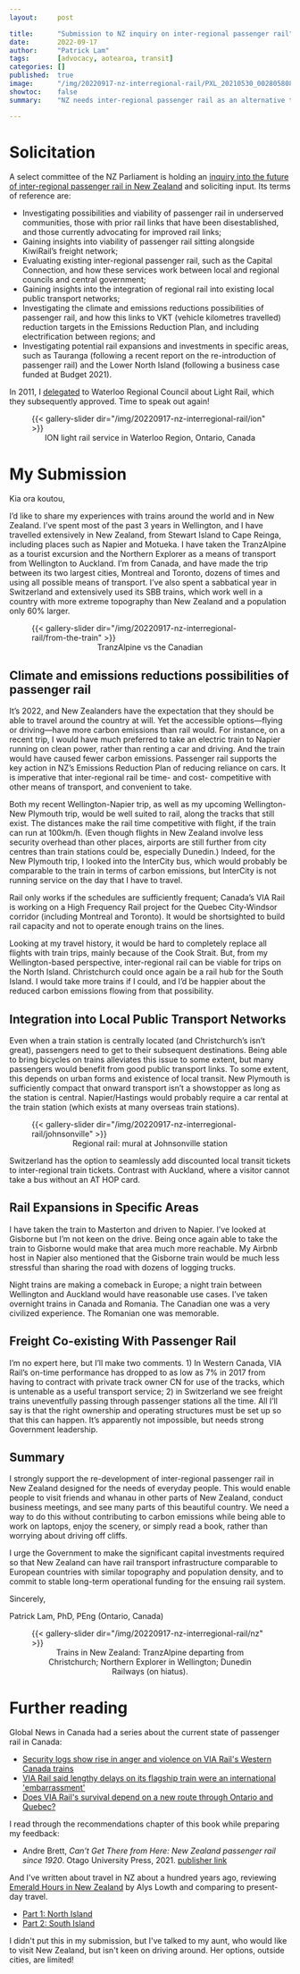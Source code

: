 ```yaml
---
layout:     post

title:      "Submission to NZ inquiry on inter-regional passenger rail"
date:       2022-09-17
author:     "Patrick Lam"
tags:       [advocacy, aotearoa, transit]
categories: []
published:  true
image:      "/img/20220917-nz-interregional-rail/PXL_20210530_002805808.webp"
showtoc:    false
summary:    "NZ needs inter-regional passenger rail as an alternative to flying and driving for climate and other reasons. Here's my submission to a Parliamentary inquiry, with comparisons to Canada and Switzerland."

---
```


<style>
.post-heading h1  { color: yellow; text-shadow: 2px 2px 2px grey; }
.meta { color: #fff; text-shadow: 1px 1px 1px grey; }
</style>

# Solicitation

A select committee of the NZ Parliament is holding an [inquiry into the future of inter-regional passenger rail in New Zealand](https://www.parliament.nz/en/pb/sc/make-a-submission/document/53SCTI_SCF_INQ_125787/inquiry-into-the-future-of-inter-regional-passenger-rail) and soliciting input. Its terms of reference are:
* Investigating possibilities and viability of passenger rail in underserved communities, those with prior rail links that have been disestablished, and those currently advocating for improved rail links;
* Gaining insights into viability of passenger rail sitting alongside KiwiRail’s freight network;
* Evaluating existing inter-regional passenger rail, such as the Capital Connection, and how these services work between local and regional councils and central government;
* Gaining insights into the integration of regional rail into existing local public transport networks;
* Investigating the climate and emissions reductions possibilities of passenger rail, and how this links to VKT (vehicle kilometres travelled) reduction targets in the Emissions Reduction Plan, and including electrification between regions; and
* Investigating potential rail expansions and investments in specific areas, such as Tauranga (following a recent report on the re-introduction of passenger rail) and the Lower North Island (following a business case funded at Budget 2021).

In 2011, I [delegated](/presentations/11.rc.lrt.pdf) to Waterloo Regional Council about Light Rail, which they subsequently approved. Time to speak out again!

<figure>
{{< gallery-slider dir="/img/20220917-nz-interregional-rail/ion" >}}
<figcaption style="text-align:center">ION light rail service in Waterloo Region, Ontario, Canada</figcaption>
</figure>


# My Submission

Kia ora koutou,

I’d like to share my experiences with trains around the world and in New Zealand. I’ve spent most of the past 3 years in Wellington, and I have travelled extensively in New Zealand, from Stewart Island to Cape Reinga, including places such as Napier and Motueka. I have taken the TranzAlpine as a tourist excursion and the Northern Explorer as a means of transport from Wellington to Auckland. I’m from Canada, and have made the trip between its two largest cities, Montreal and Toronto, dozens of times and using all possible means of transport. I’ve also spent a sabbatical year in Switzerland and extensively used its SBB trains, which work well in a country with more extreme topography than New Zealand and a population only 60% larger.

<figure>
{{< gallery-slider dir="/img/20220917-nz-interregional-rail/from-the-train" >}}
<figcaption style="text-align:center">TranzAlpine vs the Canadian</figcaption>
</figure>

## Climate and emissions reductions possibilities of passenger rail

It’s 2022, and New Zealanders have the expectation that they should be able to travel around the country at will. Yet the accessible options—flying or driving—have more carbon emissions than rail would. For instance, on a recent trip, I would have much preferred to take an electric train to Napier running on clean power, rather than renting a car and driving. And the train would have caused fewer carbon emissions. Passenger rail supports the key action in NZ’s Emissions Reduction Plan of reducing reliance on cars. It is imperative that inter-regional rail be time- and cost- competitive with other means of transport, and convenient to take.

Both my recent Wellington-Napier trip, as well as my upcoming Wellington-New Plymouth trip, would be well suited to rail, along the tracks that still exist. The distances make the rail time competitive with flight, if the train can run at 100km/h. (Even though flights in New Zealand involve less security overhead than other places, airports are still further from city centres than train stations could be, especially Dunedin.) Indeed, for the New Plymouth trip, I looked into the InterCity bus, which would probably be comparable to the train in terms of carbon emissions, but InterCity is not running service on the day that I have to travel. 

Rail only works if the schedules are sufficiently frequent; Canada’s VIA Rail is working on a High Frequency Rail project for the Quebec City-Windsor corridor (including Montreal and Toronto). It would be shortsighted to build rail capacity and not to operate enough trains on the lines.

Looking at my travel history, it would be hard to completely replace all flights with train trips, mainly because of the Cook Strait. But, from my Wellington-based perspective, inter-regional rail can be viable for trips on the North Island. Christchurch could once again be a rail hub for the South Island. I would take more trains if I could, and I’d be happier about the reduced carbon emissions flowing from that possibility.


## Integration into Local Public Transport Networks

Even when a train station is centrally located (and Christchurch’s isn’t great), passengers need to get to their subsequent destinations. Being able to bring bicycles on trains alleviates this issue to some extent, but many passengers would benefit from good public transport links. To some extent, this depends on urban forms and existence of local transit. New Plymouth is sufficiently compact that onward transport isn’t a showstopper as long as the station is central. Napier/Hastings would probably require a car rental at the train station (which exists at many overseas train stations).

<figure>
{{< gallery-slider dir="/img/20220917-nz-interregional-rail/johnsonville" >}}
<figcaption style="text-align:center">Regional rail: mural at Johnsonville station</figcaption>
</figure>


Switzerland has the option to seamlessly add discounted local transit tickets to inter-regional train tickets. Contrast with Auckland, where a visitor cannot take a bus without an AT HOP card.

## Rail Expansions in Specific Areas

I have taken the train to Masterton and driven to Napier. I’ve looked at Gisborne but I’m not keen on the drive. Being once again able to take the train to Gisborne would make that area much more reachable. My Airbnb host in Napier also mentioned that the Gisborne train would be much less stressful than sharing the road with dozens of logging trucks.

Night trains are making a comeback in Europe; a night train between Wellington and Auckland would have reasonable use cases. I’ve taken overnight trains in Canada and Romania. The Canadian one was a very civilized experience. The Romanian one was memorable.

## Freight Co-existing With Passenger Rail
I’m no expert here, but I’ll make two comments. 1) In Western Canada, VIA Rail’s on-time performance has dropped to as low as 7% in 2017 from having to contract with private track owner CN for use of the tracks, which is untenable as a useful transport service; 2) in Switzerland we see freight trains uneventfully passing through passenger stations all the time. All I’ll say is that the right ownership and operating structures must be set up so that this can happen. It’s apparently not impossible, but needs strong Government leadership.

## Summary
I strongly support the re-development of inter-regional passenger rail in New Zealand designed for the needs of everyday people. This would enable people to visit friends and whanau in other parts of New Zealand, conduct business meetings, and see many parts of this beautiful country. We need a way to do this without contributing to carbon emissions while being able to work on laptops, enjoy the scenery, or simply read a book, rather than worrying about driving off cliffs. 

I urge the Government to make the significant capital investments required so that New Zealand can have rail transport infrastructure comparable to European countries with similar topography and population density, and to commit to stable long-term operational funding for the ensuing rail system.

Sincerely,

Patrick Lam, PhD, PEng (Ontario, Canada)

<figure>
{{< gallery-slider dir="/img/20220917-nz-interregional-rail/nz" >}}
<figcaption style="text-align:center">Trains in New Zealand: TranzAlpine departing from Christchurch; Northern Explorer in Wellington; Dunedin Railways (on hiatus).</figcaption>
</figure>


# Further reading

Global News in Canada had a series about the current state of passenger rail in Canada:

* [Security logs show rise in anger and violence on VIA Rail's Western Canada trains](https://globalnews.ca/news/6551471/via-rail-violence-greyhound/)
* [VIA Rail said lengthy delays on its flagship train were an international 'embarrassment'](https://globalnews.ca/news/6591508/via-rail-delays-the-canadian/)
* [Does VIA Rail's survival depend on a new route through Ontario and Quebec?](https://globalnews.ca/news/6635203/via-rail-survival-hfr/)

I read through the recommendations chapter of this book while preparing my feedback:

* Andre Brett, _Can't Get There from Here: New Zealand passenger rail since 1920_. Otago University Press, 2021. [publisher link](https://www.otago.ac.nz/press/books/otago830586.html)

And I've written about travel in NZ about a hundred years ago, reviewing [Emerald Hours in New Zealand](https://en.wikisource.org/wiki/Emerald_Hours_In_New_Zealand_(1906)) by Alys Lowth and comparing to present-day travel.
* [Part 1: North Island](/post/20210905-emerald-hours/)
* [Part 2: South Island](/post/20211011-emerald-hours-ii/)

I didn't put this in my submission, but I've talked to my aunt, who would like to visit New Zealand, but isn't keen on driving around. Her options, outside cities, are limited!
